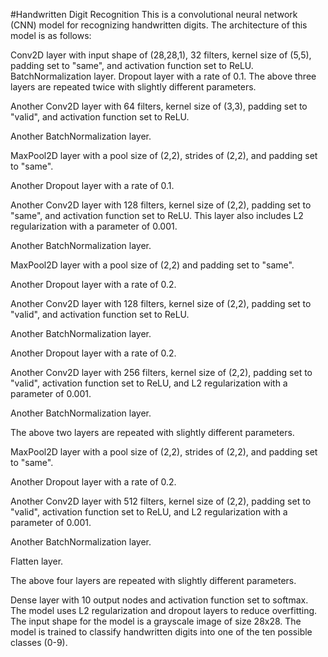 #Handwritten Digit Recognition
This is a convolutional neural network (CNN) model for recognizing handwritten digits. The architecture of this model is as follows:

Conv2D layer with input shape of (28,28,1), 32 filters, kernel size of (5,5), padding set to "same", and activation function set to ReLU.
BatchNormalization layer.
Dropout layer with a rate of 0.1.
The above three layers are repeated twice with slightly different parameters.

Another Conv2D layer with 64 filters, kernel size of (3,3), padding set to "valid", and activation function set to ReLU.

Another BatchNormalization layer.

MaxPool2D layer with a pool size of (2,2), strides of (2,2), and padding set to "same".

Another Dropout layer with a rate of 0.1.

Another Conv2D layer with 128 filters, kernel size of (2,2), padding set to "same", and activation function set to ReLU. This layer also includes L2 regularization with a parameter of 0.001.

Another BatchNormalization layer.

MaxPool2D layer with a pool size of (2,2) and padding set to "same".

Another Dropout layer with a rate of 0.2.

Another Conv2D layer with 128 filters, kernel size of (2,2), padding set to "valid", and activation function set to ReLU.

Another BatchNormalization layer.

Another Dropout layer with a rate of 0.2.

Another Conv2D layer with 256 filters, kernel size of (2,2), padding set to "valid", activation function set to ReLU, and L2 regularization with a parameter of 0.001.

Another BatchNormalization layer.

The above two layers are repeated with slightly different parameters.

MaxPool2D layer with a pool size of (2,2), strides of (2,2), and padding set to "same".

Another Dropout layer with a rate of 0.2.

Another Conv2D layer with 512 filters, kernel size of (2,2), padding set to "valid", activation function set to ReLU, and L2 regularization with a parameter of 0.001.

Another BatchNormalization layer.

Flatten layer.

The above four layers are repeated with slightly different parameters.

Dense layer with 10 output nodes and activation function set to softmax.
The model uses L2 regularization and dropout layers to reduce overfitting. The input shape for the model is a grayscale image of size 28x28. The model is trained to classify handwritten digits into one of the ten possible classes (0-9).

